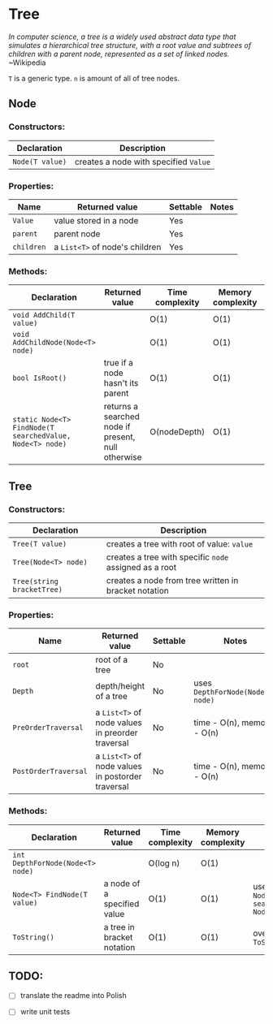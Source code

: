 # Tree

*In computer science, a tree is a widely used abstract data type that simulates a hierarchical tree structure, with a root value and subtrees of children with a parent node, represented as a set of linked nodes.* ~Wikipedia

`T` is a generic type. `n` is amount of all of tree nodes.

## Node<T>

### Constructors:
Declaration | Description
------------|------------
`Node(T value)` | creates a node with specified `Value`

### Properties:
Name | Returned value | Settable | Notes
-----|----------------|----------|------
`Value` | value stored in a node | Yes |
`parent` | parent node | Yes |
`children` | a `List<T>` of node's children | Yes |

### Methods:

Declaration | Returned value | Time complexity | Memory complexity | Notes
------------|----------------|-----------------|-------------------|------
`void AddChild(T value)` | | O(1) | O(1) |
`void AddChildNode(Node<T> node)` | | O(1) | O(1) |
`bool IsRoot()` | true if a node hasn't its parent | O(1) | O(1) |
`static Node<T> FindNode(T searchedValue, Node<T> node)` | returns a searched node if present, null otherwise | O(nodeDepth) | O(1) |

## Tree<T>

### Constructors:
Declaration | Description
------------|------------
`Tree(T value)` | creates a tree with root of value: `value`
`Tree(Node<T> node)` | creates a tree with specific `node` assigned as a root
`Tree(string bracketTree)` | creates a node from tree written in bracket notation

### Properties:
Name | Returned value | Settable | Notes
-----|----------------|----------|------
`root` | root of a tree | No |
`Depth` | depth/height of a tree | No | uses `DepthForNode(Node<T> node)`
`PreOrderTraversal` | a `List<T>` of node values in preorder traversal | No | time - O(n), memory - O(n)
`PostOrderTraversal` | a `List<T>` of node values in postorder traversal | No | time - O(n), memory - O(n)

### Methods:

Declaration | Returned value | Time complexity | Memory complexity | Notes
------------|----------------|-----------------|-------------------|------
`int DepthForNode(Node<T> node)` | | O(log n) | O(1) |
`Node<T> FindNode(T value)` | a node of a specified value | O(1) | O(1) | uses `Node<T>.FindNode(T searchedValue, Node<T> node)`
`ToString()` | a tree in bracket notation | O(1) | O(1) | overrides `ToString()`

## TODO:
- [ ] translate the readme into Polish
- [ ] write unit tests


